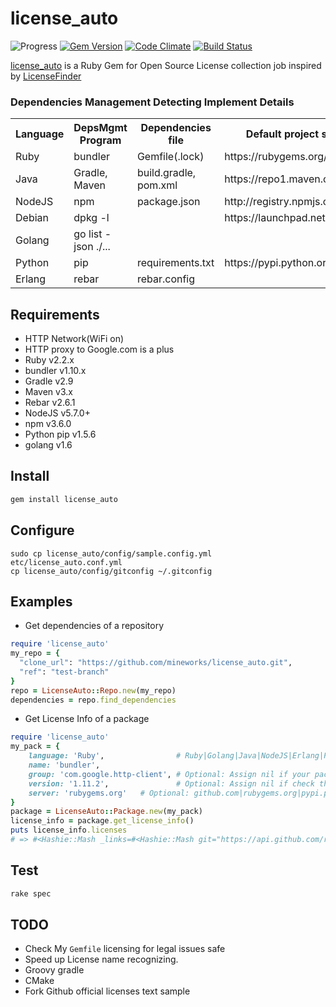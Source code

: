 # license_auto
 
![Progress](http://progressed.io/bar/10?title=progress)
[![Gem Version](https://badge.fury.io/rb/license_auto.svg)](https://badge.fury.io/rb/license_auto)
[![Code Climate](https://codeclimate.com/github/mineworks/license_auto/badges/gpa.svg)](https://codeclimate.com/github/mineworks/license_auto)
[![Build Status](https://travis-ci.org/mineworks/license_auto.svg?branch=master)](https://travis-ci.org/mineworks/license_auto)

[license_auto](https://github.com/mineworks/license_auto) is a Ruby Gem for Open Source License collection job inspired by [LicenseFinder](https://github.com/pivotal/LicenseFinder)

### Dependencies Management Detecting Implement Details
<table>
  <tr>
    <th>Language</th>
    <th>DepsMgmt Program</th>
    <th>Dependencies file</th>
    <th>Default project servers</th>
    <th>Progress(%)</th>
  </tr>
  <tr>
    <td>Ruby</td>
    <td>bundler</td>
    <td>Gemfile(.lock)</td>
    <td>https://rubygems.org/</td>
    <!-- <td> https://rubygems.org/pages/data</td> -->
    <td>50</td>
  </tr>
  <tr>
    <td>Java</td>
    <td>Gradle, Maven</td>
    <td>build.gradle, pom.xml</td>
    <td>https://repo1.maven.org/maven2</td>
    <td>20</td>
  </tr>
  <tr>
    <td>NodeJS</td>
    <td>npm</td>
    <td>package.json</td>
    <td>http://registry.npmjs.org</td>
    <td>100</td>
  </tr>
  <tr>
      <td>Debian</td>
      <td>dpkg -l</td>
      <td></td>
      <td>https://launchpad.net/</td>
      <td>0</td>
  </tr>
  <tr>
    <td>Golang</td>
    <td>go list -json ./...</td>
    <td></td>
    <td></td>
    <td>50</td>
  </tr>
  <tr>
    <td>Python</td>
    <td>pip</td>
    <td>requirements.txt</td>
    <td>https://pypi.python.org/pypi</td>
    <td>0</td>
  </tr>  
  <tr>
    <td>Erlang</td>
    <td>rebar</td>
    <td>rebar.config</td>
    <td></td>
    <td>0</td>
  </tr>
</table>

## Requirements
* HTTP Network(WiFi on)
* HTTP proxy to Google.com is a plus
* Ruby v2.2.x
* bundler v1.10.x
* Gradle v2.9
* Maven v3.x
* Rebar v2.6.1
* NodeJS v5.7.0+
* npm v3.6.0
* Python pip v1.5.6
* golang v1.6

## Install
``` bash
gem install license_auto
```

## Configure
```
sudo cp license_auto/config/sample.config.yml etc/license_auto.conf.yml
cp license_auto/config/gitconfig ~/.gitconfig
```

## Examples

* Get dependencies of a repository
``` ruby
require 'license_auto'
my_repo = {
  "clone_url": "https://github.com/mineworks/license_auto.git",
  "ref": "test-branch"
}
repo = LicenseAuto::Repo.new(my_repo)
dependencies = repo.find_dependencies
```

* Get License Info of a package
``` ruby
require 'license_auto'
my_pack = {
    language: 'Ruby',                # Ruby|Golang|Java|NodeJS|Erlang|Python|
    name: 'bundler',
    group: 'com.google.http-client', # Optional: Assign nil if your package is not a Java
    version: '1.11.2',               # Optional: Assign nil if check the latest
    server: 'rubygems.org'   # Optional: github.com|rubygems.org|pypi.python.org/pypi|registry.npmjs.org
}
package = LicenseAuto::Package.new(my_pack)
license_info = package.get_license_info()
puts license_info.licenses
# => #<Hashie::Mash _links=#<Hashie::Mash git="https://api.github.com/repos/bundler/bundler/git/blobs/e356f59f949264bff1600af3476d5e37147957cc" html="https://github.com/bundler/bundler/blob/v1.11.2/LICENSE.md" self="https://api.github.com/repos/bundler/bundler/contents/LICENSE.md?ref=v1.11.2"> download_url="https://raw.githubusercontent.com/bundler/bundler/v1.11.2/LICENSE.md" git_url="https://api.github.com/repos/bundler/bundler/git/blobs/e356f59f949264bff1600af3476d5e37147957cc" html_url="https://github.com/bundler/bundler/blob/v1.11.2/LICENSE.md" name="LICENSE.md" path="LICENSE.md" sha="e356f59f949264bff1600af3476d5e37147957cc" size=1118 type="file" url="https://api.github.com/repos/bundler/bundler/contents/LICENSE.md?ref=v1.11.2">
```

## Test
``` bash
rake spec
```

## TODO
* Check My `Gemfile` licensing for legal issues safe
* Speed up License name recognizing.
* Groovy gradle
* CMake
* Fork Github official licenses text sample
